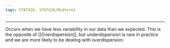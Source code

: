 ```yaml
---
tags: STAT426, STAT426/Midterm1
---
```

---
Occurs when we have less variability in our data than we expected.
This is the opposite of [[Overdispersion]], but underdispersion is rare in practice and we are more likely to be dealing with overdispersion.